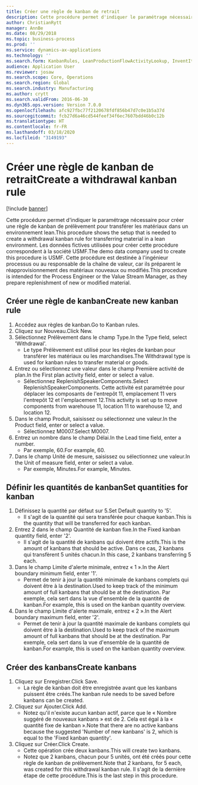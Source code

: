 ```yaml
---
title: Créer une règle de kanban de retrait
description: Cette procédure permet d'indiquer le paramétrage nécessaire pour créer une règle de kanban de prélèvement pour transférer les matériaux dans un environnement lean.
author: ChristianRytt
manager: AnnBe
ms.date: 08/29/2018
ms.topic: business-process
ms.prod: ''
ms.service: dynamics-ax-applications
ms.technology: ''
ms.search.form: KanbanRules, LeanProductionFlowActivityLookup, InventItemIdLookupSimple, UnitOfMeasureLookup, KanbanCreate
audience: Application User
ms.reviewer: josaw
ms.search.scope: Core, Operations
ms.search.region: Global
ms.search.industry: Manufacturing
ms.author: crytt
ms.search.validFrom: 2016-06-30
ms.dyn365.ops.version: Version 7.0.0
ms.openlocfilehash: afc927fbc77f2120678fdf856b47d7c0e1b5a37d
ms.sourcegitcommit: fcb27d6a46cd544feef34f6ec7607bdd46b0c12b
ms.translationtype: HT
ms.contentlocale: fr-FR
ms.lasthandoff: 03/18/2020
ms.locfileid: "3149193"
---
```

# <a name="create-a-withdrawal-kanban-rule"></a><span data-ttu-id="7f805-103">Créer une règle de kanban de retrait</span><span class="sxs-lookup"><span data-stu-id="7f805-103">Create a withdrawal kanban rule</span></span>

[!include [banner](../../includes/banner.md)]

<span data-ttu-id="7f805-104">Cette procédure permet d'indiquer le paramétrage nécessaire pour créer une règle de kanban de prélèvement pour transférer les matériaux dans un environnement lean.</span><span class="sxs-lookup"><span data-stu-id="7f805-104">This procedure shows the setup that is needed to create a withdrawal kanban rule for transferring material in a lean environment.</span></span> <span data-ttu-id="7f805-105">Les données fictives utilisées pour créer cette procédure correspondent à la société USMF.</span><span class="sxs-lookup"><span data-stu-id="7f805-105">The demo data company used to create this procedure is USMF.</span></span> <span data-ttu-id="7f805-106">Cette procédure est destinée à l'ingénieur processus ou au responsable de la chaîne de valeur, car ils préparent le réapprovisionnement des matériaux nouveaux ou modifiés.</span><span class="sxs-lookup"><span data-stu-id="7f805-106">This procedure is intended for the Process Engineer or the Value Stream Manager, as they prepare replenishment of new or modified material.</span></span>


## <a name="create-new-kanban-rule"></a><span data-ttu-id="7f805-107">Créer une règle de kanban</span><span class="sxs-lookup"><span data-stu-id="7f805-107">Create new kanban rule</span></span>
1. <span data-ttu-id="7f805-108">Accédez aux règles de kanban.</span><span class="sxs-lookup"><span data-stu-id="7f805-108">Go to Kanban rules.</span></span>
2. <span data-ttu-id="7f805-109">Cliquez sur Nouveau.</span><span class="sxs-lookup"><span data-stu-id="7f805-109">Click New.</span></span>
3. <span data-ttu-id="7f805-110">Sélectionnez Prélèvement dans le champ Type.</span><span class="sxs-lookup"><span data-stu-id="7f805-110">In the Type field, select 'Withdrawal'.</span></span>
    * <span data-ttu-id="7f805-111">Le type Prélèvement est utilisé pour les règles de kanban pour transférer les matériaux ou les marchandises.</span><span class="sxs-lookup"><span data-stu-id="7f805-111">The Withdrawal type is used for kanban rules to transfer material or goods.</span></span>  
4. <span data-ttu-id="7f805-112">Entrez ou sélectionnez une valeur dans le champ Première activité de plan.</span><span class="sxs-lookup"><span data-stu-id="7f805-112">In the First plan activity field, enter or select a value.</span></span>
    * <span data-ttu-id="7f805-113">Sélectionnez ReplenishSpeakerComponents.</span><span class="sxs-lookup"><span data-stu-id="7f805-113">Select ReplenishSpeakerComponents.</span></span>   <span data-ttu-id="7f805-114">Cette activité est paramétrée pour déplacer les composants de l'entrepôt 11, emplacement 11 vers l'entrepôt 12 et l'emplacement 12.</span><span class="sxs-lookup"><span data-stu-id="7f805-114">This activity is set up to move components from warehouse 11, location 11 to warehouse 12, and location 12.</span></span>  
5. <span data-ttu-id="7f805-115">Dans le champ Produit, saisissez ou sélectionnez une valeur.</span><span class="sxs-lookup"><span data-stu-id="7f805-115">In the Product field, enter or select a value.</span></span>
    * <span data-ttu-id="7f805-116">Sélectionnez M0007.</span><span class="sxs-lookup"><span data-stu-id="7f805-116">Select M0007.</span></span>  
6. <span data-ttu-id="7f805-117">Entrez un nombre dans le champ Délai.</span><span class="sxs-lookup"><span data-stu-id="7f805-117">In the Lead time field, enter a number.</span></span>
    * <span data-ttu-id="7f805-118">Par exemple, 60.</span><span class="sxs-lookup"><span data-stu-id="7f805-118">For example, 60.</span></span>  
7. <span data-ttu-id="7f805-119">Dans le champ Unité de mesure, saisissez ou sélectionnez une valeur.</span><span class="sxs-lookup"><span data-stu-id="7f805-119">In the Unit of measure field, enter or select a value.</span></span>
    * <span data-ttu-id="7f805-120">Par exemple, Minutes.</span><span class="sxs-lookup"><span data-stu-id="7f805-120">For example, Minutes.</span></span>  

## <a name="set-quantities-for-kanban"></a><span data-ttu-id="7f805-121">Définir les quantités de kanban</span><span class="sxs-lookup"><span data-stu-id="7f805-121">Set quantities for kanban</span></span>
1. <span data-ttu-id="7f805-122">Définissez la quantité par défaut sur 5.</span><span class="sxs-lookup"><span data-stu-id="7f805-122">Set Default quantity to '5'.</span></span>
    * <span data-ttu-id="7f805-123">Il s'agit de la quantité qui sera transférée pour chaque kanban.</span><span class="sxs-lookup"><span data-stu-id="7f805-123">This is the quantity that will be transferred for each kanban.</span></span>  
2. <span data-ttu-id="7f805-124">Entrez 2 dans le champ Quantité de kanban fixe.</span><span class="sxs-lookup"><span data-stu-id="7f805-124">In the Fixed kanban quantity field, enter '2'.</span></span>
    * <span data-ttu-id="7f805-125">Il s'agit de la quantité de kanbans qui doivent être actifs.</span><span class="sxs-lookup"><span data-stu-id="7f805-125">This is the amount of kanbans that should be active.</span></span> <span data-ttu-id="7f805-126">Dans ce cas, 2 kanbans qui transfèrent 5 unités chacun.</span><span class="sxs-lookup"><span data-stu-id="7f805-126">In this case, 2 kanbans transferring 5 each.</span></span>  
3. <span data-ttu-id="7f805-127">Dans le champ Limite d'alerte minimale, entrez « 1 ».</span><span class="sxs-lookup"><span data-stu-id="7f805-127">In the Alert boundary minimum field, enter '1'.</span></span>
    * <span data-ttu-id="7f805-128">Permet de tenir à jour la quantité minimale de kanbans complets qui doivent être à la destination.</span><span class="sxs-lookup"><span data-stu-id="7f805-128">Used to keep track of the minimum amount of full kanbans that should be at the destination.</span></span> <span data-ttu-id="7f805-129">Par exemple, cela sert dans la vue d'ensemble de la quantité de kanban.</span><span class="sxs-lookup"><span data-stu-id="7f805-129">For example, this is used on the kanban quantity overview.</span></span>  
4. <span data-ttu-id="7f805-130">Dans le champ Limite d'alerte maximale, entrez « 2 ».</span><span class="sxs-lookup"><span data-stu-id="7f805-130">In the Alert boundary maximum field, enter '2'.</span></span>
    * <span data-ttu-id="7f805-131">Permet de tenir à jour la quantité maximale de kanbans complets qui doivent être à la destination.</span><span class="sxs-lookup"><span data-stu-id="7f805-131">Used to keep track of the maximum amount of full kanbans that should be at the destination.</span></span> <span data-ttu-id="7f805-132">Par exemple, cela sert dans la vue d'ensemble de la quantité de kanban.</span><span class="sxs-lookup"><span data-stu-id="7f805-132">For example, this is used on the kanban quantity overview.</span></span>  

## <a name="create-kanbans"></a><span data-ttu-id="7f805-133">Créer des kanbans</span><span class="sxs-lookup"><span data-stu-id="7f805-133">Create kanbans</span></span>
1. <span data-ttu-id="7f805-134">Cliquez sur Enregistrer.</span><span class="sxs-lookup"><span data-stu-id="7f805-134">Click Save.</span></span>
    * <span data-ttu-id="7f805-135">La règle de kanban doit être enregistrée avant que les kanbans puissent être créés.</span><span class="sxs-lookup"><span data-stu-id="7f805-135">The kanban rule needs to be saved before kanbans can be created.</span></span>  
2. <span data-ttu-id="7f805-136">Cliquez sur Ajouter.</span><span class="sxs-lookup"><span data-stu-id="7f805-136">Click Add.</span></span>
    * <span data-ttu-id="7f805-137">Notez qu'il n'existe aucun kanban actif, parce que le « Nombre suggéré de nouveaux kanbans » est de 2. Cela est égal à la « quantité fixe de kanban ».</span><span class="sxs-lookup"><span data-stu-id="7f805-137">Note that there are no active kanbans because the suggested 'Number of new kanbans' is 2, which is equal to the 'Fixed kanban quantity'.</span></span>  
3. <span data-ttu-id="7f805-138">Cliquez sur Créer.</span><span class="sxs-lookup"><span data-stu-id="7f805-138">Click Create.</span></span>
    * <span data-ttu-id="7f805-139">Cette opération crée deux kanbans.</span><span class="sxs-lookup"><span data-stu-id="7f805-139">This will create two kanbans.</span></span>  
    * <span data-ttu-id="7f805-140">Notez que 2 kanbans, chacun pour 5 unités, ont été créés pour cette règle de kanban de prélèvement.</span><span class="sxs-lookup"><span data-stu-id="7f805-140">Note that 2 kanbans, for 5 each, was created for this withdrawal kanban rule.</span></span>  <span data-ttu-id="7f805-141">Il s'agit de la dernière étape de cette procédure.</span><span class="sxs-lookup"><span data-stu-id="7f805-141">This is the last step in this procedure.</span></span>  

